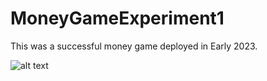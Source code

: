 # MoneyGameExperiment1
This was a successful money game deployed in Early 2023. 

![alt text]([http://url/to/img.png](https://github.com/jekdev1999/MoneyGameExperiment1/blob/master/I%20wake%20up.png)https://github.com/jekdev1999/MoneyGameExperiment1/blob/master/I%20wake%20up.png)

